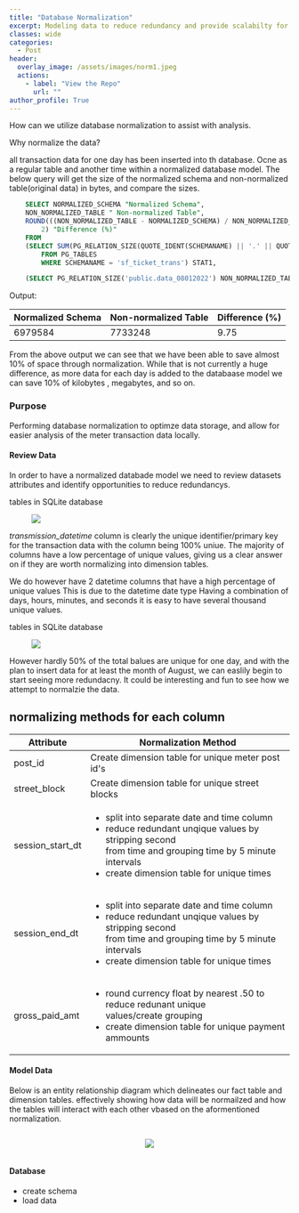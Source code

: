 ```yaml
---
title: "Database Normalization"
excerpt: Modeling data to reduce redundancy and provide scalabilty for reporting
classes: wide
categories:
  - Post
header:
  overlay_image: /assets/images/norm1.jpeg
  actions:
    - label: "View the Repo" 
      url: ""
author_profile: True 
---
```


How can we utilize database normalization to assist with analysis. 

Why normalize the data?

all transaction data for one day has been inserted into th database. Ocne as a regular table and another time within a normalized database model. 
The below query will get the size of the normalized schema and non-normalized table(original data) in bytes, and compare the sizes.

```sql
    SELECT NORMALIZED_SCHEMA "Normalized Schema",
	NON_NORMALIZED_TABLE " Non-normalized Table",
	ROUND(((NON_NORMALIZED_TABLE - NORMALIZED_SCHEMA) / NON_NORMALIZED_TABLE) * 100,
		2) "Difference (%)"
    FROM
	(SELECT SUM(PG_RELATION_SIZE(QUOTE_IDENT(SCHEMANAME) || '.' || QUOTE_IDENT(TABLENAME))) NORMALIZED_SCHEMA
		FROM PG_TABLES
		WHERE SCHEMANAME = 'sf_ticket_trans') STAT1,

    (SELECT PG_RELATION_SIZE('public.data_08012022') NON_NORMALIZED_TABLE) STAT2	
````
	
Output: 
<table>
<thead>
<tr>
  <th>Normalized Schema</th>
  <th>Non-normalized Table </th>
 <th>Difference (%) </th>
</tr>
</thead>
<tbody>
<tr>
  <td>6979584</td>
  <td>7733248</td>
  <td>9.75</td>
</tr>
</tbody>
</table>
  
From the above output we can see that we have been able to save almost 10% of space through normalization. While that is not currently a huge difference, as more data for each day is added to the databaase model we can save 10% of kilobytes , megabytes, and so on. 

### Purpose 
Performing database normalization to optimze data storage, and allow for easier analysis of the meter transaction data locally. 


#### Review Data 
In order to have a normalized databade model we need to review datasets attributes and identify opportunities to reduce redundancys.
<div class="notice">
  <p>tables in SQLite database </p>
<figure>
  <a href="/assets/images/normalization/uniquedf.png"><img src="/assets/images/normalization/uniquedf.png"></a>
</figure>
  </div>
  
  *transmission_datetime* column is clearly the unique identifier/primary key for the transaction data with the column being 100% uniue. 
  The majority of columns have a low percentage of unique values, giving us a clear answer on if they are worth normalizing into dimension tables. 
  
We do however have 2 datetime columns that have a high percentage of unique values This is due to the datetime date type Having a combination of days, hours, minutes, and seconds it is easy to have several thousand unique values. 

<div class="notice">
  <p>tables in SQLite database </p>
<figure>
  <a href="/assets/images/normalization/datetime info.png"><img src="/assets/images/normalization/datetime info.png"></a>
</figure>
  </div>

However hardly 50% of the total balues are unique for one day, and with the plan to insert data for at least the month of August, we can easlily begin to start seeing more redundacny. It could be interesting and fun to see how we attempt to normalzie the data. 
  
## normalizing methods for each column
<table>
<thead>
<tr>
  <th>Attribute</th>
  <th>Normalization Method</th>
</tr>
</thead>
<tbody>
<tr>
  <td>post_id</td>
  <td>Create dimension table for unique meter post id's</td>
</tr>
<tr>
  <td>street_block</td>
  <td>Create dimension table for unique street blocks</td>
</tr>
<tr>
  <td>session_start_dt</td>
  <td>
	<ul>  
		<li> split into separate date and time column</li>
		<li>reduce redundant unqique values by stripping second <br> from time and grouping time by 5 minute intervals</li> 
		<li>create dimension table for unique times</li>
	  </ul>
</td>
</tr>
<tr>
  <td>session_end_dt</td>
  <td>
  <ul>  
		<li> split into separate date and time column</li>
		<li>reduce redundant unqique values by stripping second <br> from time and grouping time by 5 minute intervals</li> 
		<li>create dimension table for unique times</li>
	  </ul>
  </td>
</tr>
<tr>
  <td>gross_paid_amt</td>
  <td>
  <ul>
  <li>round currency float by nearest .50 to reduce redunant unique <br> values/create grouping </li>
  <li>
  create dimension table for unique payment ammounts 
  </li>
  </ul>
   </td>
</tr>
</tbody>
</table>


#### Model Data 

Below is an entity relationship diagram which delineates our fact table and dimension tables. effectively showing how data will be normailzed and how the tables will interact with each other vbased on the aformentioned normalization.


<div class="notice" style="display:flex; justify-content: center; width=200;">
<figure>
  <a href="/assets/images/normalization/sf_trans_ERD.png"><img src="/assets/images/normalization/sf_trans_ERD.png"></a>
</figure>
  </div>
  
  

#### Database 
- create schema 
- load data 







